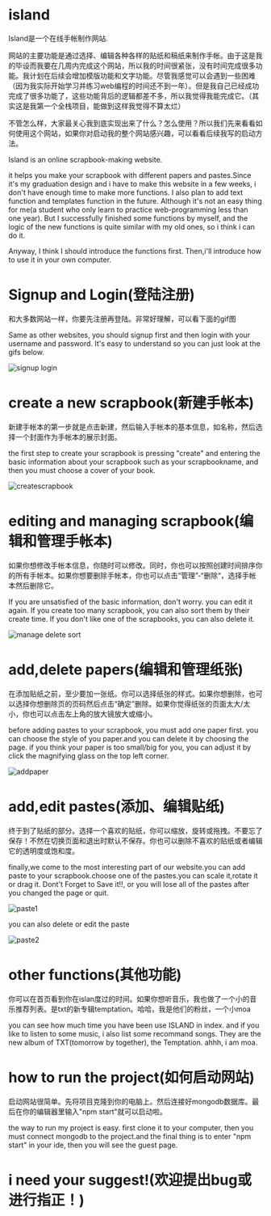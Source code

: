 # island
Island是一个在线手帐制作网站.  

网站的主要功能是通过选择、编辑各种各样的贴纸和稿纸来制作手帐。由于这是我的毕设而我要在几周内完成这个网站，所以我的时间很紧张，没有时间完成很多功能。我计划在后续会增加模版功能和文字功能。尽管我感觉可以会遇到一些困难（因为我实际开始学习并练习web编程的时间还不到一年）。但是我自己已经成功完成了很多功能了，这些功能背后的逻辑都差不多，所以我觉得我能完成它。（其实这是我第一个全栈项目，能做到这样我觉得不算太烂）

不管怎么样，大家最关心我到底实现出来了什么？怎么使用？所以我们先来看看如何使用这个网站，如果你对启动我的整个网站感兴趣，可以看看后续我写的启动方法。



Island is an online scrapbook-making website.


it helps you make your scrapbook with different papers and pastes.Since it's my graduation design and i have to make this website in a few weeks, i don't have enough time to make more functions. I also plan to add text function and templates function in the future. Although it's not an easy thing for me(a student who only learn to practice web-programming less than one year). But I successfully finished some functions by myself, and the logic of the new functions is quite similar with my old ones, so i think i can do it.

Anyway, I think I should introduce the functions first. Then,i'll introduce how to use it in your own computer.

# Signup and Login(登陆注册)
和大多数网站一样，你要先注册再登陆。非常好理解，可以看下面的gif图

Same as other websites, you should signup first and then login with your username and password. It's easy to understand so you can just look at the gifs below.

![signup login](https://user-images.githubusercontent.com/52597269/224017960-8434ff0a-03db-410d-9a00-df15b8897452.gif)

# create a new scrapbook(新建手帐本)
新建手帐本的第一步就是点击新建，然后输入手帐本的基本信息，如名称，然后选择一个封面作为手帐本的展示封面。

the first step to create your scrapbook is pressing "create" and entering the basic information about your scrapbook such as your scrapbookname, and then you must choose a cover of your book.

![createscrapbook](https://user-images.githubusercontent.com/52597269/224020210-2c4c165d-5185-4580-a173-fcb8116ce87d.gif)

# editing and managing scrapbook(编辑和管理手帐本)
如果你想修改手帐本信息，你随时可以修改。同时，你也可以按照创建时间排序你的所有手帐本。如果你想要删除手帐本，你也可以点击“管理”-“删除“，选择手帐本然后删除它。

If you are unsatisfied of the basic information, don't worry. you can edit it again. If you create too many scrapbook, you can also sort them by their create time. If you don't like one of the scrapbooks, you can also delete it.


![manage delete sort](https://user-images.githubusercontent.com/52597269/224026574-50c3150e-e08f-46b4-b0ad-6b10f1178c16.gif)

# add,delete papers(编辑和管理纸张)

在添加贴纸之前，至少要加一张纸。你可以选择纸张的样式。如果你想删除，也可以选择你想删除页的页码然后点击“确定”删除。如果你觉得纸张的页面太大/太小，你也可以点击左上角的放大镜放大或缩小。

before adding pastes to your scrapbook, you must add one paper first. you can choose the style of you paper.and you can delete it by choosing the page. if you think your paper is too small/big for you, you can adjust it by click the magnifying glass on the top left corner.


![addpaper](https://user-images.githubusercontent.com/52597269/224030702-dc665d52-86fd-4088-a761-8a9656daff90.gif)

# add,edit pastes(添加、编辑贴纸)
终于到了贴纸的部分。选择一个喜欢的贴纸，你可以缩放，旋转或拖拽。不要忘了保存！不然在切换页面和退出时默认不保存。你也可以删除不喜欢的贴纸或者编辑它的透明度或饱和度。

finally,we come to the most interesting part of our website.you can add paste to your scrapbook.choose one of the pastes.you can scale it,rotate it or drag it. Dont't Forget to Save it!!, or you will lose all of the pastes after you changed the page or quit.


![paste1](https://user-images.githubusercontent.com/52597269/224034014-343345fa-b104-4a13-9f52-3d7d018016cd.gif)

you can also delete or edit the paste

![paste2](https://user-images.githubusercontent.com/52597269/224034902-bfcd2ec6-703e-4908-b803-1758ff4370e2.gif)

# other functions(其他功能)
你可以在首页看到你在islan度过的时间。如果你想听音乐，我也做了一个小的音乐推荐列表。是txt的新专辑temptation。哈哈，我是他们的粉丝，一个小moa

you can see how much time you have been use ISLAND in index. and if you like to listen to some music, i also list some recommand songs. They are the new album of TXT(tomorrow by together), the Temptation. ahhh, i am moa.


# how to run the project(如何启动网站)
启动网站很简单。先将项目克隆到你的电脑上。然后连接好mongodb数据库。最后在你的编辑器里输入"npm start"就可以启动啦。

the way to run my project is easy. first clone it to your computer, then you must connect mongodb to the project.and the final thing is to enter "npm start" in your ide, then you will see the guest page.


# i need your suggest!(欢迎提出bug或进行指正！)
